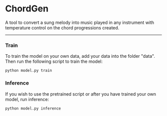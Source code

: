 # ChordGen
A tool to convert a sung melody into music played in any instrument with temperature control on the chord progressions created.

---

### Train
To train the model on your own data, add your data into the folder "data". Then run the following script to train the model:
```
python model.py train
```
### Inference
If you wish to use the pretrained script or after you have trained your own model, run inference:
```
python model.py inference
```
